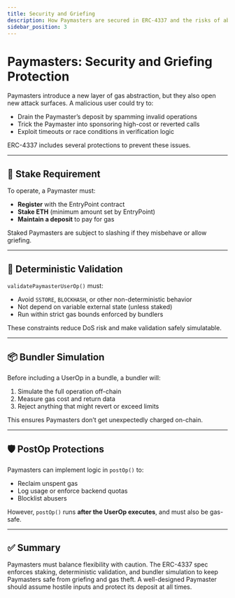 ```yaml
---
title: Security and Griefing
description: How Paymasters are secured in ERC-4337 and the risks of abuse or DoS.
sidebar_position: 3
---
```


# Paymasters: Security and Griefing Protection

Paymasters introduce a new layer of gas abstraction, but they also open new attack surfaces. A malicious user could try to:
- Drain the Paymaster’s deposit by spamming invalid operations
- Trick the Paymaster into sponsoring high-cost or reverted calls
- Exploit timeouts or race conditions in verification logic

ERC-4337 includes several protections to prevent these issues.

---

## 🔐 Stake Requirement

To operate, a Paymaster must:
- **Register** with the EntryPoint contract
- **Stake ETH** (minimum amount set by EntryPoint)
- **Maintain a deposit** to pay for gas

Staked Paymasters are subject to slashing if they misbehave or allow griefing.

---

## 🧪 Deterministic Validation

`validatePaymasterUserOp()` must:
- Avoid `SSTORE`, `BLOCKHASH`, or other non-deterministic behavior
- Not depend on variable external state (unless staked)
- Run within strict gas bounds enforced by bundlers

These constraints reduce DoS risk and make validation safely simulatable.

---

## 📦 Bundler Simulation

Before including a UserOp in a bundle, a bundler will:
1. Simulate the full operation off-chain
2. Measure gas cost and return data
3. Reject anything that might revert or exceed limits

This ensures Paymasters don’t get unexpectedly charged on-chain.

---

## 🛡️ PostOp Protections

Paymasters can implement logic in `postOp()` to:
- Reclaim unspent gas
- Log usage or enforce backend quotas
- Blocklist abusers

However, `postOp()` runs **after the UserOp executes**, and must also be gas-safe.

---

## ✅ Summary

Paymasters must balance flexibility with caution. The ERC-4337 spec enforces staking, deterministic validation, and bundler simulation to keep Paymasters safe from griefing and gas theft. A well-designed Paymaster should assume hostile inputs and protect its deposit at all times.
